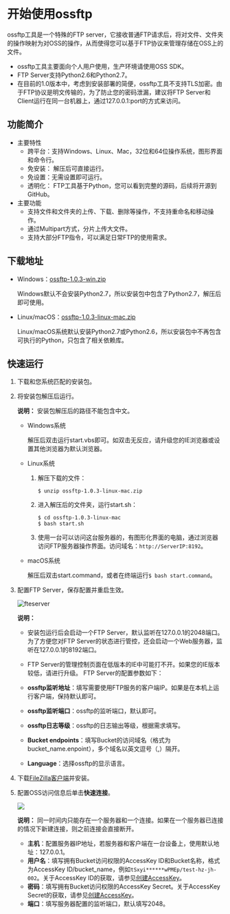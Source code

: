 # 开始使用ossftp

ossftp工具是一个特殊的FTP server，它接收普通FTP请求后，将对文件、文件夹的操作映射为对OSS的操作，从而使得您可以基于FTP协议来管理存储在OSS上的文件。

-   ossftp工具主要面向个人用户使用，生产环境请使用OSS SDK。
-   FTP Server支持Python2.6和Python2.7。
-   在目前的1.0版本中，考虑到安装部署的简便，ossftp工具不支持TLS加密。由于FTP协议是明文传输的，为了防止您的密码泄漏，建议将FTP Server和Client运行在同一台机器上，通过127.0.0.1:port的方式来访问。

## 功能简介

-   主要特性
    -   跨平台：支持Windows、Linux、Mac，32位和64位操作系统，图形界面和命令行。
    -   免安装： 解压后可直接运行。
    -   免设置：无需设置即可运行。
    -   透明化： FTP工具基于Python，您可以看到完整的源码，后续将开源到GitHub。
-   主要功能
    -   支持文件和文件夹的上传、下载、删除等操作，不支持重命名和移动操作。
    -   通过Multipart方式，分片上传大文件。
    -   支持大部分FTP指令，可以满足日常FTP的使用需求。

## 下载地址

-   Windows：[ossftp-1.0.3-win.zip](https://gosspublic.alicdn.com/ossftp/ossftp-1.0.3-win.zip)

    Windows默认不会安装Python2.7，所以安装包中包含了Python2.7，解压后即可使用。

-   Linux/macOS：[ossftp-1.0.3-linux-mac.zip](https://gosspublic.alicdn.com/ossftp/ossftp-1.0.3-linux-mac.zip)

    Linux/macOS系统默认安装Python2.7或Python2.6，所以安装包中不再包含可执行的Python，只包含了相关依赖库。


## 快速运行

1.  下载和您系统匹配的安装包。

2.  将安装包解压后运行。

    **说明：** 安装包解压后的路径不能包含中文。

    -   Windows系统

        解压后双击运行start.vbs即可。如双击无反应，请升级您的IE浏览器或设置其他浏览器为默认浏览器。

    -   Linux系统
        1.  解压下载的文件：

            ```
            $ unzip ossftp-1.0.3-linux-mac.zip
            ```

        2.  进入解压后的文件夹，运行start.sh：

            ```
            $ cd ossftp-1.0.3-linux-mac
            $ bash start.sh
            ```

        3.  使用一台可以访问这台服务器的，有图形化界面的电脑，通过浏览器访问FTP服务器操作界面。访问域名：`http://ServerIP:8192`。
    -   macOS系统

        解压后双击start.command，或者在终端运行`$ bash start.command`。

3.  配置FTP Server，保存配置并重启生效。

    ![fteserver](https://static-aliyun-doc.oss-accelerate.aliyuncs.com/assets/img/zh-CN/4348778061/p139746.png)

    **说明：**

    -   安装包运行后会启动一个FTP Server，默认监听在127.0.0.1的2048端口。为了方便您对FTP Server的状态进行管控，还会启动一个Web服务器，监听在127.0.0.1的8192端口。
    -   FTP Server的管理控制页面在低版本的IE中可能打不开。如果您的IE版本较低，请进行升级。
    FTP Server的配置参数如下：

    -   **ossftp监听地址**：填写需要使用FTP服务的客户端IP。如果是在本机上运行客户端，保持默认即可。
    -   **ossftp监听端口**：ossftp的监听端口，默认即可。
    -   **ossftp日志等级**：ossftp的日志输出等级，根据需求填写。
    -   **Bucket endpoints**：填写Bucket的访问域名（格式为bucket\_name.enpoint），多个域名以英文逗号（,）隔开。
    -   **Language**：选择ossftp的显示语言。
4.  下载[FileZilla客户端](https://filezilla-project.org/?spm=a2c4g.11186623.2.6.bqHidZ)并安装。

5.  配置OSS访问信息后单击**快速连接**。

    ![](https://static-aliyun-doc.oss-accelerate.aliyuncs.com/assets/img/zh-CN/5224459951/p2520.png)

    **说明：** 同一时间内只能存在一个服务器和一个连接。如果在一个服务器已连接的情况下新建连接，则之前连接会直接断开。

    -   **主机**：配置服务器IP地址，若服务器和客户端在一台设备上，使用默认地址：127.0.0.1。
    -   **用户名**：填写拥有Bucket访问权限的AccessKey ID和Bucket名称，格式为AccessKey ID/bucket\_name，例如`tSxyi******wPMEp/test-hz-jh-002`。关于AccessKey ID的获取，请参见[创建AccessKey]()。
    -   **密码**：填写拥有Bucket访问权限的AccessKey Secret。关于AccessKey Secret的获取，请参见[创建AccessKey]()。
    -   **端口**：填写服务器配置的监听端口，默认填写2048。

